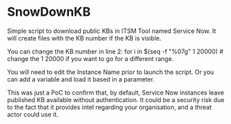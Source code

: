 # SnowDownKB
Simple script to download public KBs in ITSM Tool named Service Now. It will create files with the KB number if the KB is visible.

You can change the KB number in line 2:
        for i in $(seq -f "%07g" 1 20000) # change the 1 20000 if you want to go for a different range.

You will need to edit the Instance Name prior to launch the script. Or you can add a variable and load it based in a parameter.

This was just a PoC to confirm that, by default, Service Now instances leave published KB available without authentication.
It could be a security risk due to the fact that it provides intel regarding your organisation, and a threat actor could use it.
